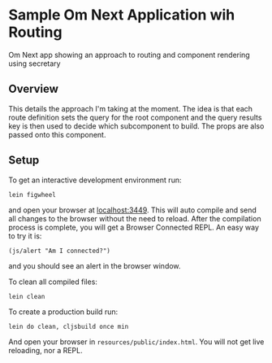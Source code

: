 # Sample Om Next Application wih Routing

Om Next app showing an approach to routing and component rendering using secretary

## Overview

This details the approach I'm taking at the moment. The idea is that each route definition sets the
query for the root component and the query results key is then used to decide which subcomponent to
build. The props are also passed onto this component.

## Setup

To get an interactive development environment run:

    lein figwheel

and open your browser at [localhost:3449](http://localhost:3449/).
This will auto compile and send all changes to the browser without the
need to reload. After the compilation process is complete, you will
get a Browser Connected REPL. An easy way to try it is:

    (js/alert "Am I connected?")

and you should see an alert in the browser window.

To clean all compiled files:

    lein clean

To create a production build run:

    lein do clean, cljsbuild once min

And open your browser in `resources/public/index.html`. You will not
get live reloading, nor a REPL. 

